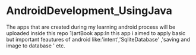 # AndroidDevelopment_UsingJava
The apps that are created during my learning android process will be uploaded inside this repo
1)artBook app:In this app i aimed to apply basic but important feautures of android like:'intent','SqliteDatabase' ,'saving and image to database ' etc.

